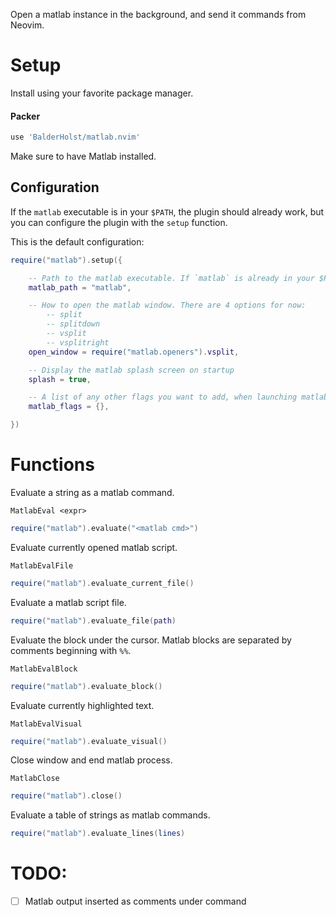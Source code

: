 Open a matlab instance in the background, and send it commands from Neovim.

# Setup
Install using your favorite package manager.

#### Packer
```lua
use 'BalderHolst/matlab.nvim'
```
Make sure to have Matlab installed.

## Configuration
If the `matlab` executable is in your `$PATH`, the plugin should already work, but you can configure the plugin with the `setup` function.

This is the default configuration:
```lua
require("matlab").setup({

    -- Path to the matlab executable. If `matlab` is already in your $PATH, just leave this.
    matlab_path = "matlab",

    -- How to open the matlab window. There are 4 options for now:
        -- split
        -- splitdown
        -- vsplit
        -- vsplitright
    open_window = require("matlab.openers").vsplit,

    -- Display the matlab splash screen on startup
    splash = true,

    -- A list of any other flags you want to add, when launching matlab
    matlab_flags = {},

})
```


# Functions

Evaluate a string as a matlab command.
```vim
MatlabEval <expr>
```

```lua
require("matlab").evaluate("<matlab cmd>")
```

Evaluate currently opened matlab script.
```vim
MatlabEvalFile
```

```lua
require("matlab").evaluate_current_file()
```

Evaluate a matlab script file.
```lua
require("matlab").evaluate_file(path)
```


Evaluate the block under the cursor. Matlab blocks are separated by comments beginning with `%%`.
```vim
MatlabEvalBlock
```

```lua
require("matlab").evaluate_block()
```

Evaluate currently highlighted text.
```vim
MatlabEvalVisual
```

```lua
require("matlab").evaluate_visual()
```

Close window and end matlab process.
```vim
MatlabClose
```

```lua
require("matlab").close()
```

Evaluate a table of strings as matlab commands.
```lua
require("matlab").evaluate_lines(lines)
```

# TODO:
- [ ] Matlab output inserted as comments under command

